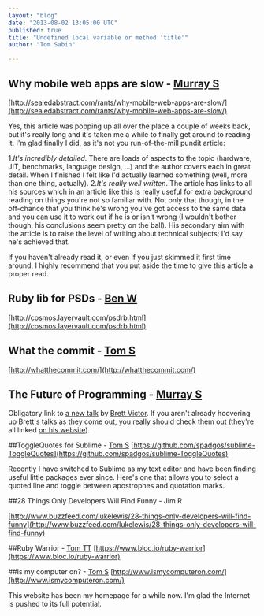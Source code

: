 ```yaml
---
layout: "blog"
date: "2013-08-02 13:05:00 UTC"
published: true
title: "Undefined local variable or method 'title'"
author: "Tom Sabin"

---
```


## Why mobile web apps are slow - [Murray S](http://www.unboxedconsulting.com/people/murray-steele)

[http://sealedabstract.com/rants/why-mobile-web-apps-are-slow/](http://sealedabstract.com/rants/why-mobile-web-apps-are-slow/)

Yes, this article was popping up all over the place a couple of weeks back, but it's really long and it's taken me a while to finally get around to reading it. I'm glad finally I did, as it's not you run-of-the-mill pundit article:

1.*It's incredibly detailed*. There are loads of aspects to the topic (hardware, JIT, benchmarks, language design, …) and the author covers each in great detail. When I finished I felt like I'd actually learned something (well, more than one thing, actually). 2.*It's really well written*. The article has links to all his sources which in an article like this is really useful for extra background reading on things you're not so familiar with. Not only that though, in the off-chance that you think he's wrong you've got access to the same data and you can use it to work out if he is or isn't wrong (I wouldn't bother though, his conclusions seem pretty on the ball). His secondary aim with the article is to raise the level of writing about technical subjects; I'd say he's achieved that.

If you haven't already read it, or even if you just skimmed it first time around, I highly recommend that you put aside the time to give this article a proper read.

## Ruby lib for PSDs - [Ben W](http://www.unboxedconsulting.com/people/ben-wong) [http://cosmos.layervault.com/psdrb.html](http://cosmos.layervault.com/psdrb.html)

## What the commit - [Tom S](http://www.unboxedconsulting.com/people/tom-sabin/) [http://whatthecommit.com/](http://whatthecommit.com/)

## The Future of Programming - [Murray S](http://www.unboxedconsulting.com/people/murray-steele/)

Obligatory link to [a new talk](https://vimeo.com/71278954) by [Brett Victor](http://worrydream.com/). If you aren't already hoovering up Brett's talks as they come out, you really should check them out (they're all linked [on his website](http://worrydream.com/)).

##ToggleQuotes for Sublime - [Tom S](http://www.unboxedconsulting.com/people/tom-sabin/) [https://github.com/spadgos/sublime-ToggleQuotes](https://github.com/spadgos/sublime-ToggleQuotes)

Recently I have switched to Sublime as my text editor and have been finding useful little packages ever since. Here's one that allows you to select a quoted line and toggle between apostrophes and quotation marks.

##28 Things Only Developers Will Find Funny - Jim R

[http://www.buzzfeed.com/lukelewis/28-things-only-developers-will-find-funny](http://www.buzzfeed.com/lukelewis/28-things-only-developers-will-find-funny)

##Ruby Warrior - [Tom TT](http://www.unboxedconsulting.com/people/tom-ten-thij) [https://www.bloc.io/ruby-warrior](https://www.bloc.io/ruby-warrior)

##Is my computer on? - [Tom S](http://www.unboxedconsulting.com/people/tom-sabin/) [http://www.ismycomputeron.com/](http://www.ismycomputeron.com/)

This website has been my homepage for a while now. I'm glad the Internet is pushed to its full potential.



